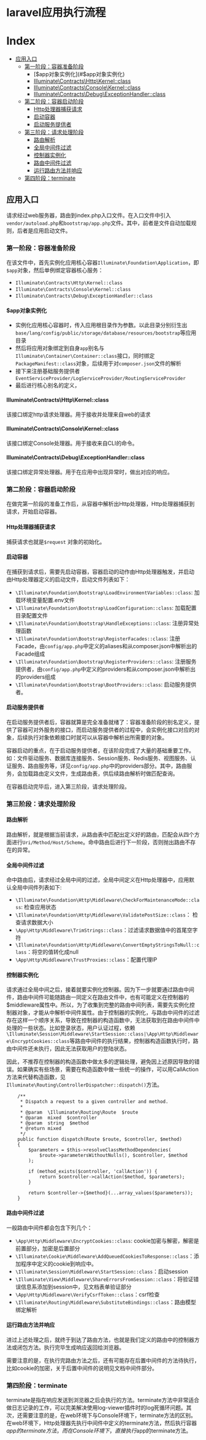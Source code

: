 # laravel应用执行流程

# Index
 - [应用入口](#应用入口)
    - [第一阶段：容器准备阶段](#第一阶段：容器准备阶段)
        - [$app对象实例化](#$app对象实例化)
        - [Illuminate\Contracts\Http\Kernel::class](#Illuminate\Contracts\Http\Kernel::class)
        - [Illuminate\Contracts\Console\Kernel::class](#Illuminate\Contracts\Console\Kernel::class)
        - [Illuminate\Contracts\Debug\ExceptionHandler::class](#Illuminate\Contracts\Debug\ExceptionHandler::class)
    - [第二阶段：容器启动阶段](#第二阶段：容器启动阶段)
        - [Http处理器捕获请求](#Http处理器捕获请求)
        - [启动容器](#启动容器)
        - [启动服务提供者](#启动服务提供者)
    - [第三阶段：请求处理阶段](#第三阶段：请求处理阶段)
        - [路由解析](#路由解析)
        - [全局中间件过滤](#全局中间件过滤)
        - [控制器实例化](#控制器实例化)
        - [路由中间件过滤](#路由中间件过滤)
        - [运行路由方法并响应](#运行路由方法并响应)
    - [第四阶段：terminate](#第四阶段：terminate)


## 应用入口
请求经过web服务器，路由到index.php入口文件。在入口文件中引入`vendor/autoload.php`和`bootstrap/app.php`文件。其中，前者是文件自动加载规则，后者是应用启动文件。

### 第一阶段：容器准备阶段
在该文件中，首先实例化应用核心容器`Illuminate\Foundation\Application`，即`$app`对象，然后单例绑定容器核心服务：
- `Illuminate\Contracts\Http\Kernel::class`
- `Illuminate\Contracts\Console\Kernel::class`
- `Illuminate\Contracts\Debug\ExceptionHandler::class`

#### $app对象实例化
- 实例化应用核心容器时，传入应用根目录作为参数。以此目录分别衍生出`base/lang/config/public/storage/database/resources/bootstrap`等应用目录
- 然后将应用对象绑定到自身`app`别名与`Illuminate\Container\Container::class`接口，同时绑定`PackageManifest::class`对象，后续用于对`composer.json`文件的解析
- 接下来注册基础服务提供者`EventServiceProvider/LogServiceProvider/RoutingServiceProvider`
- 最后进行核心别名的定义，

#### Illuminate\Contracts\Http\Kernel::class
该接口绑定http请求处理器。用于接收并处理来自web的请求

#### Illuminate\Contracts\Console\Kernel::class
该接口绑定Console处理器。用于接收来自CLI的命令。

#### Illuminate\Contracts\Debug\ExceptionHandler::class
该接口绑定异常处理器。用于在应用中出现异常时，做出对应的响应。

### 第二阶段：容器启动阶段
在做完第一阶段的准备工作后，从容器中解析出Http处理器，Http处理器捕获到请求，开始启动容器。

#### Http处理器捕获请求
捕获请求也就是`$request` 对象的初始化。

#### 启动容器
在捕获到请求后，需要先启动容器，容器启动的动作由Http处理器触发，并启动由Http处理器定义的启动文件，启动文件列表如下：

- `\Illuminate\Foundation\Bootstrap\LoadEnvironmentVariables::class`: 加载环境变量配置.env文件
- `\Illuminate\Foundation\Bootstrap\LoadConfiguration::class`: 加载配置目录配置文件
- `\Illuminate\Foundation\Bootstrap\HandleExceptions::class`: 注册异常处理函数
- `\Illuminate\Foundation\Bootstrap\RegisterFacades::class`: 注册Facade，由`config/app.php`中定义的aliases和从composer.json中解析出的Facade组成
- `\Illuminate\Foundation\Bootstrap\RegisterProviders::class`: 注册服务提供者，由`config/app.php`中定义的providers和从composer.json中解析出的providers组成
- `\Illuminate\Foundation\Bootstrap\BootProviders::class`: 启动服务提供者。

#### 启动服务提供者

在启动服务提供者后，容器就算是完全准备就绪了：容器准备阶段的别名定义，提供了容器可对外服务的接口，而启动服务提供者的过程中，会实例化接口对应的对象，后续执行对象依赖接口时就可以从容器中解析出所需要的对象。

容器启动的重点，在于启动服务提供者，在该阶段完成了大量的基础重要工作。如：文件驱动服务、数据库连接服务、Session服务、Redis服务、视图服务、认证服务、路由服务等，详见`config/app.php`中的providers部分。其中，路由服务，会加载路由定义文件，生成路由表，供后续路由解析时做匹配查询。

在容器启动完毕后，进入第三阶段，请求处理阶段。

### 第三阶段：请求处理阶段

#### 路由解析
路由解析，就是根据当前请求，从路由表中匹配出定义好的路由，匹配会从四个方面进行`Uri/Method/Host/Scheme`。命中路由后进行下一阶段，否则抛出路由不存在的异常。

#### 全局中间件过滤
命中路由后，请求经过全局中间的过滤，全局中间定义在Http处理器中，应用默认全局中间件列表如下:
- `\Illuminate\Foundation\Http\Middleware\CheckForMaintenanceMode::class`: 检查应用状态
- `\Illuminate\Foundation\Http\Middleware\ValidatePostSize::class`： 检查请求数据大小
- `\App\Http\Middleware\TrimStrings::class`：过滤请求数据值中的首尾空字符
- `\Illuminate\Foundation\Http\Middleware\ConvertEmptyStringsToNull::class`：将空的值转化成null
- `\App\Http\Middleware\TrustProxies::class`：配置代理IP

#### 控制器实例化
请求通过全局中间之后，接着就要实例化控制器。因为下一步就要通过路由中间件，路由中间件可能随路由一同定义在路由文件中，也有可能定义在控制器的$middleware属性中。所以，为了收集到完整的路由中间列表，需要先实例化控制器对象，才能从中解析中间件属性。由于控制器的实例化，与路由中间件的过滤存在这样一个顺序关系，导致在控制器的构造函数中，无法获取到在路由中间件中处理的一些状态。比如登录状态，用户认证过程，依赖`\Illuminate\Session\Middleware\StartSession::class|\App\Http\Middleware\EncryptCookies::class`等路由中间件的执行结果，控制器构造函数执行时，路由中间件还未执行，因此无法获取用户的登陆状态。

因此，不推荐在控制器的构造函数中做太多的逻辑处理，避免因上述原因导致的错误。如果确实有些场景，需要在构造函数中做一些统一的操作，可以用CallAction方法来代替构造函数，见`Illuminate\Routing\ControllerDispatcher::dispatch()`方法。
```
    /**
     * Dispatch a request to a given controller and method.
     *
     * @param  \Illuminate\Routing\Route  $route
     * @param  mixed  $controller
     * @param  string  $method
     * @return mixed
     */
    public function dispatch(Route $route, $controller, $method)
    {
        $parameters = $this->resolveClassMethodDependencies(
            $route->parametersWithoutNulls(), $controller, $method
        );

        if (method_exists($controller, 'callAction')) {
            return $controller->callAction($method, $parameters);
        }

        return $controller->{$method}(...array_values($parameters));
    }
```

#### 路由中间件过滤
一般路由中间件都会包含下列几个：

- `\App\Http\Middleware\EncryptCookies::class`: cookie加密与解密，解密是前置部分，加密是后置部分
- `\Illuminate\Cookie\Middleware\AddQueuedCookiesToResponse::class`：添加程序中定义的cookie到响应中。
- `\Illuminate\Session\Middleware\StartSession::class`：启动session
- `\Illuminate\View\Middleware\ShareErrorsFromSession::class`：将验证错误信息系添加到session中，见文档表单验证部分
- `\App\Http\Middleware\VerifyCsrfToken::class`：csrf检查
- `\Illuminate\Routing\Middleware\SubstituteBindings::class`：路由模型绑定解析

#### 运行路由方法并响应
进过上述处理之后，就终于到达了路由方法，也就是我们定义的路由中的控制器方法或闭包方法。执行完毕生成响应返回给浏览器。

需要注意的是，在执行完路由方法之后，还有可能存在后置中间件的方法待执行，比如cookie的加密，关于后置中间件的说明见文档中间件部分。

### 第四阶段：terminate
terminate是指在响应发送到浏览器之后会执行的方法。terminate方法中非常适合做日志记录的工作，可以完美解决使用log-viewer插件时的log死循环问题。其次，还需要注意的是，在web环境下与Console环境下，terminate方法的区别。在web环境下，Http处理器先执行中间件中定义的terminate方法，然后执行容器$app的terminate方法，而在Console环境下，直接执行$app的terminate方法。


